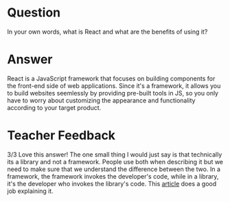 # Question

In your own words, what is React and what are the benefits of using it?

# Answer
React is a JavaScript framework that focuses on building components for the front-end side of web applications. Since it's a framework, it allows you to build websites seemlessly by providing pre-built tools in JS, so you only have to worry about customizing the appearance and functionality according to your target product.

# Teacher Feedback

3/3
Love this answer! The one small thing I would just say is that technically its a library and not a framework. People use both when describing it but we need to make sure that we understand the difference between the two. In a framework, the framework invokes the developer's code, while in a library, it's the developer who invokes the library's code. This [article](https://www.freecodecamp.org/news/is-react-a-library-or-a-framework/) does a good job explaining it.
